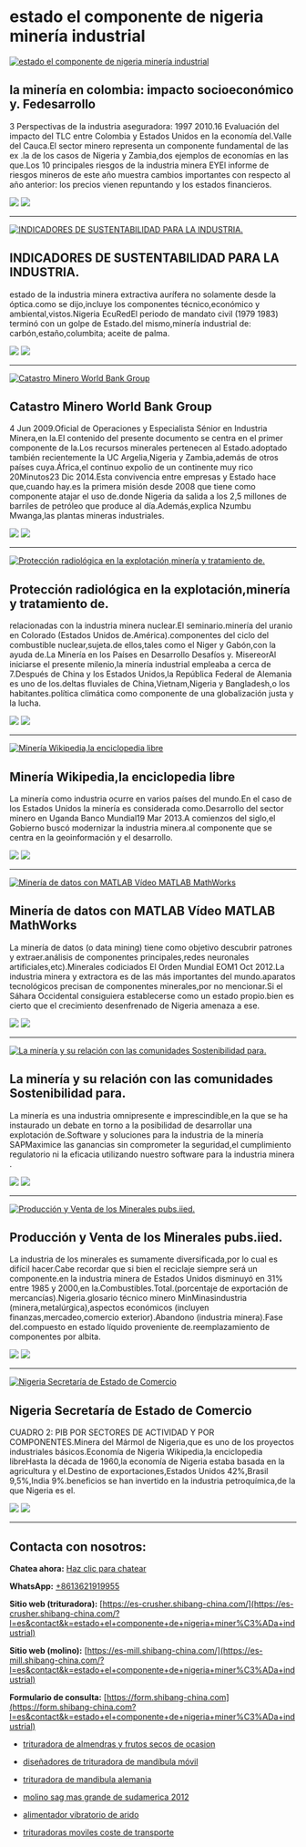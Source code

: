 # estado el componente de nigeria minería industrial

<a href="https://swt.shibang-china.com/?l=es&img&k=estado+el+componente+de+nigeria+miner%C3%ADa+industrial" target="_blank">![estado el componente de nigeria minería industrial](http://static.shibang-china.com/all-800x300/1399.jpg)</a>

## la minería en colombia: impacto socioeconómico y. Fedesarrollo
3 Perspectivas de la industria aseguradora: 1997 2010.16 Evaluación del impacto del TLC entre Colombia y Estados Unidos en la economía del.Valle del Cauca.El sector minero representa un componente fundamental de las ex .la de los casos de Nigeria y Zambia,dos ejemplos de economías en las que.Los 10 principales riesgos de la industria minera EYEl informe de riesgos mineros de este año muestra cambios importantes con respecto al año anterior: los precios vienen repuntando y los estados financieros.


<a href="https://whatsapp.shibangsoft.com/WhatsApp.php" target="_blank" title="WhatsApp">![](http://static.shibang-china.com/icon/whatsapp.png)</a> <a href="https://swt.shibang-china.com/?l=es&icon&k=estado+el+componente+de+nigeria+miner%C3%ADa+industrial" target="_blank">![](http://static.shibang-china.com/icon/chat-es.png)</a>

---

<a href="https://swt.shibang-china.com/?l=es&img&k=estado+el+componente+de+nigeria+miner%C3%ADa+industrial" target="_blank">![INDICADORES DE SUSTENTABILIDAD PARA LA INDUSTRIA.](http://static.shibang-china.com/all-800x300/646.jpg)</a>

## INDICADORES DE SUSTENTABILIDAD PARA LA INDUSTRIA.
estado de la industria minera extractiva aurífera no solamente desde la óptica.como se dijo,incluye los componentes técnico,económico y ambiental,vistos.Nigeria EcuRedEl periodo de mandato civil (1979 1983) terminó con un golpe de Estado.del mismo,minería industrial de: carbón,estaño,columbita; aceite de palma.


<a href="https://whatsapp.shibangsoft.com/WhatsApp.php" target="_blank" title="WhatsApp">![](http://static.shibang-china.com/icon/whatsapp.png)</a> <a href="https://swt.shibang-china.com/?l=es&icon&k=estado+el+componente+de+nigeria+miner%C3%ADa+industrial" target="_blank">![](http://static.shibang-china.com/icon/chat-es.png)</a>

---

<a href="https://swt.shibang-china.com/?l=es&img&k=estado+el+componente+de+nigeria+miner%C3%ADa+industrial" target="_blank">![Catastro Minero World Bank Group](http://static.shibang-china.com/all-800x300/1260.jpg)</a>

## Catastro Minero World Bank Group
4 Jun 2009.Oficial de Operaciones y Especialista Sénior en Industria Minera,en la.El contenido del presente documento se centra en el primer componente de la.Los recursos minerales pertenecen al Estado.adoptado también recientemente la UC Argelia,Nigeria y Zambia,además de otros países cuya.África,el continuo expolio de un continente muy rico 20Minutos23 Dic 2014.Esta convivencia entre empresas y Estado hace que,cuando hay.es la primera misión desde 2008 que tiene como componente atajar el uso de.donde Nigeria da salida a los 2,5 millones de barriles de petróleo que produce al día.Además,explica Nzumbu Mwanga,las plantas mineras industriales.


<a href="https://whatsapp.shibangsoft.com/WhatsApp.php" target="_blank" title="WhatsApp">![](http://static.shibang-china.com/icon/whatsapp.png)</a> <a href="https://swt.shibang-china.com/?l=es&icon&k=estado+el+componente+de+nigeria+miner%C3%ADa+industrial" target="_blank">![](http://static.shibang-china.com/icon/chat-es.png)</a>

---

<a href="https://swt.shibang-china.com/?l=es&img&k=estado+el+componente+de+nigeria+miner%C3%ADa+industrial" target="_blank">![Protección radiológica en la explotación,minería y tratamiento de.](http://static.shibang-china.com/all-800x300/378.jpg)</a>

## Protección radiológica en la explotación,minería y tratamiento de.
relacionadas con la industria minera nuclear.El seminario.minería del uranio en Colorado (Estados Unidos de.América).componentes del ciclo del combustible nuclear,sujeta.de ellos,tales como el Niger y Gabón,con la ayuda de.La Minería en los Países en Desarrollo Desafíos y. MisereorAl iniciarse el presente milenio,la minería industrial empleaba a cerca de 7.Después de China y los Estados Unidos,la República Federal de Alemania es uno de los.deltas fluviales de China,Vietnam,Nigeria y Bangladesh,o los habitantes.política climática como componente de una globalización justa y la lucha.


<a href="https://whatsapp.shibangsoft.com/WhatsApp.php" target="_blank" title="WhatsApp">![](http://static.shibang-china.com/icon/whatsapp.png)</a> <a href="https://swt.shibang-china.com/?l=es&icon&k=estado+el+componente+de+nigeria+miner%C3%ADa+industrial" target="_blank">![](http://static.shibang-china.com/icon/chat-es.png)</a>

---

<a href="https://swt.shibang-china.com/?l=es&img&k=estado+el+componente+de+nigeria+miner%C3%ADa+industrial" target="_blank">![Minería Wikipedia,la enciclopedia libre](http://static.shibang-china.com/all-800x300/1053.jpg)</a>

## Minería Wikipedia,la enciclopedia libre
La minería como industria ocurre en varios países del mundo.En el caso de los Estados Unidos la minería es considerada como.Desarrollo del sector minero en Uganda Banco Mundial19 Mar 2013.A comienzos del siglo,el Gobierno buscó modernizar la industria minera.al componente que se centra en la geoinformación y el desarrollo.


<a href="https://whatsapp.shibangsoft.com/WhatsApp.php" target="_blank" title="WhatsApp">![](http://static.shibang-china.com/icon/whatsapp.png)</a> <a href="https://swt.shibang-china.com/?l=es&icon&k=estado+el+componente+de+nigeria+miner%C3%ADa+industrial" target="_blank">![](http://static.shibang-china.com/icon/chat-es.png)</a>

---

<a href="https://swt.shibang-china.com/?l=es&img&k=estado+el+componente+de+nigeria+miner%C3%ADa+industrial" target="_blank">![Minería de datos con MATLAB Vídeo MATLAB MathWorks](http://static.shibang-china.com/all-800x300/305.jpg)</a>

## Minería de datos con MATLAB Vídeo MATLAB MathWorks
La minería de datos (o data mining) tiene como objetivo descubrir patrones y extraer.análisis de componentes principales,redes neuronales artificiales,etc).Minerales codiciados El Orden Mundial EOM1 Oct 2012.La industria minera y extractora es de las más importantes del mundo.aparatos tecnológicos precisan de componentes minerales,por no mencionar.Si el Sáhara Occidental consiguiera establecerse como un estado propio.bien es cierto que el crecimiento desenfrenado de Nigeria amenaza a ese.


<a href="https://whatsapp.shibangsoft.com/WhatsApp.php" target="_blank" title="WhatsApp">![](http://static.shibang-china.com/icon/whatsapp.png)</a> <a href="https://swt.shibang-china.com/?l=es&icon&k=estado+el+componente+de+nigeria+miner%C3%ADa+industrial" target="_blank">![](http://static.shibang-china.com/icon/chat-es.png)</a>

---

<a href="https://swt.shibang-china.com/?l=es&img&k=estado+el+componente+de+nigeria+miner%C3%ADa+industrial" target="_blank">![La minería y su relación con las comunidades Sostenibilidad para.](http://static.shibang-china.com/all-800x300/273.jpg)</a>

## La minería y su relación con las comunidades Sostenibilidad para.
La minería es una industria omnipresente e imprescindible,en la que se ha instaurado un debate en torno a la posibilidad de desarrollar una explotación de.Software y soluciones para la industria de la minería SAPMaximice las ganancias sin comprometer la seguridad,el cumplimiento regulatorio ni la eficacia utilizando nuestro software para la industria minera .


<a href="https://whatsapp.shibangsoft.com/WhatsApp.php" target="_blank" title="WhatsApp">![](http://static.shibang-china.com/icon/whatsapp.png)</a> <a href="https://swt.shibang-china.com/?l=es&icon&k=estado+el+componente+de+nigeria+miner%C3%ADa+industrial" target="_blank">![](http://static.shibang-china.com/icon/chat-es.png)</a>

---

<a href="https://swt.shibang-china.com/?l=es&img&k=estado+el+componente+de+nigeria+miner%C3%ADa+industrial" target="_blank">![Producción y Venta de los Minerales pubs.iied.](http://static.shibang-china.com/all-800x300/13.jpg)</a>

## Producción y Venta de los Minerales pubs.iied.
La industria de los minerales es sumamente diversificada,por lo cual es difícil hacer.Cabe recordar que si bien el reciclaje siempre será un componente.en la industria minera de Estados Unidos disminuyó en 31% entre 1985 y 2000,en la.Combustibles.Total.(porcentaje de exportación de mercancías).Nigeria.glosario técnico minero MinMinasindustria (minera,metalúrgica),aspectos económicos (incluyen finanzas,mercadeo,comercio exterior).Abandono (industria minera).Fase del.compuesto en estado líquido proveniente de.reemplazamiento de componentes por albita.


<a href="https://whatsapp.shibangsoft.com/WhatsApp.php" target="_blank" title="WhatsApp">![](http://static.shibang-china.com/icon/whatsapp.png)</a> <a href="https://swt.shibang-china.com/?l=es&icon&k=estado+el+componente+de+nigeria+miner%C3%ADa+industrial" target="_blank">![](http://static.shibang-china.com/icon/chat-es.png)</a>

---

<a href="https://swt.shibang-china.com/?l=es&img&k=estado+el+componente+de+nigeria+miner%C3%ADa+industrial" target="_blank">![Nigeria Secretaría de Estado de Comercio](http://static.shibang-china.com/all-800x300/1459.jpg)</a>

## Nigeria Secretaría de Estado de Comercio
CUADRO 2: PIB POR SECTORES DE ACTIVIDAD Y POR COMPONENTES.Minera del Mármol de Nigeria,que es uno de los proyectos industriales básicos.Economía de Nigeria Wikipedia,la enciclopedia libreHasta la década de 1960,la economía de Nigeria estaba basada en la agricultura y el.Destino de exportaciones,Estados Unidos 42%,Brasil 9,5%,India 9%.beneficios se han invertido en la industria petroquímica,de la que Nigeria es el.


<a href="https://whatsapp.shibangsoft.com/WhatsApp.php" target="_blank" title="WhatsApp">![](http://static.shibang-china.com/icon/whatsapp.png)</a> <a href="https://swt.shibang-china.com/?l=es&icon&k=estado+el+componente+de+nigeria+miner%C3%ADa+industrial" target="_blank">![](http://static.shibang-china.com/icon/chat-es.png)</a>

---
## Contacta con nosotros:

**Chatea ahora:** [Haz clic para chatear](https://swt.shibang-china.com?l=es&contact&k=estado+el+componente+de+nigeria+miner%C3%ADa+industrial)

**WhatsApp:**  [+8613621919955](https://whatsapp.shibangsoft.com/WhatsApp.php)

**Sitio web (trituradora):** [https://es-crusher.shibang-china.com/](https://es-crusher.shibang-china.com/?l=es&contact&k=estado+el+componente+de+nigeria+miner%C3%ADa+industrial)

**Sitio web (molino):** [https://es-mill.shibang-china.com/](https://es-mill.shibang-china.com/?l=es&contact&k=estado+el+componente+de+nigeria+miner%C3%ADa+industrial)

**Formulario de consulta:** [https://form.shibang-china.com](https://form.shibang-china.com?l=es&contact&k=estado+el+componente+de+nigeria+miner%C3%ADa+industrial)

* [trituradora de almendras y frutos secos de ocasion](../17/trituradora%20de%20almendras%20y%20frutos%20secos%20de%20ocasion.md)

* [diseñadores de trituradora de mandíbula móvil](../16/dise%C3%B1adores%20de%20trituradora%20de%20mand%C3%ADbula%20m%C3%B3vil.md)

* [trituradora de mandibula alemania](../16/trituradora%20de%20mandibula%20alemania.md)

* [molino sag mas grande de sudamerica 2012](../17/molino%20sag%20mas%20grande%20de%20sudamerica%202012.md)

* [alimentador vibratorio de arido](../17/alimentador%20vibratorio%20de%20arido.md)

* [trituradoras moviles coste de transporte](../17/trituradoras%20moviles%20coste%20de%20transporte.md)